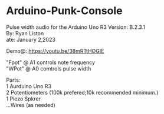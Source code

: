 # Arduino-Punk-Console
Pulse width audio for the Arduino Uno R3
Version:  B.2.3.1                                     
By:  Ryan Liston                               
ate: January 2,2023             

Demo@: 
https://youtu.be/38mRTtHOGIE                     
                                                                   
"Fpot" @ A1 controls note frequency                          
"WPot"  @ A0 comtrols pulse width                           

Parts:                                                          
       1 Aurduino Uno R3                                           
       2 Potentiometers (100k prefered;10k recommended minimum.)   
       1  Piezo Spkrer                                             
                               ...Wires (as needed)                
                                                                   

